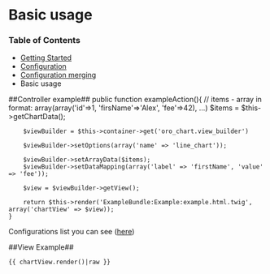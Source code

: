# Basic usage

### Table of Contents

- [Getting Started](./getting-started.md)
- [Configuration](./chart-configuration.md)
- [Configuration merging](./configuration-merge.md)
- Basic usage

##Controller example##
	public function exampleAction(){
		// items - array in format: array(array('id'=>1, 'firsName'=>'Alex', 'fee'=>42), ...)
		$items = $this->getChartData();

    	$viewBuilder = $this->container->get('oro_chart.view_builder')

    	$viewBuilder->setOptions(array('name' => 'line_chart'));

    	$viewBuilder->setArrayData($items);
    	$viewBuilder->setDataMapping(array('label' => 'firstName', 'value' => 'fee'));
		
		$view = $viewBuilder->getView();
    	
		return $this->render('ExampleBundle:Example:example.html.twig', array('chartView' => $view));
	}
    
Configurations list you can see ([here](./reference/chart-configuration.md))

##View Example##

    {{ chartView.render()|raw }}